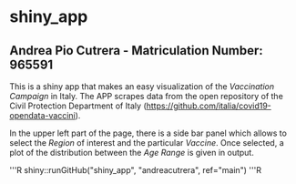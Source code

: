 # shiny_app
## Andrea Pio Cutrera - Matriculation Number: 965591

This is a shiny app that makes an easy visualization of the _Vaccination Campaign_ in Italy.
The APP scrapes data from the open repository of the Civil Protection Department of Italy (https://github.com/italia/covid19-opendata-vaccini).

In the upper left part of the page, there is a side bar panel which allows to select the _Region_ of interest and the particular _Vaccine_.
Once selected, a plot of the distribution between the _Age Range_ is given in output.

'''R
shiny::runGitHub("shiny_app", "andreacutrera", ref="main")
'''R
